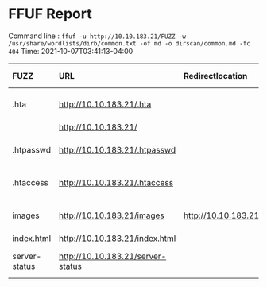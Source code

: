 # FFUF Report

  Command line : `ffuf -u http://10.10.183.21/FUZZ -w /usr/share/wordlists/dirb/common.txt -of md -o dirscan/common.md -fc 404`
  Time: 2021-10-07T03:41:13-04:00

  | FUZZ | URL | Redirectlocation | Position | Status Code | Content Length | Content Words | Content Lines | Content Type | ResultFile |
  | :- | :-- | :--------------- | :---- | :------- | :---------- | :------------- | :------------ | :--------- | :----------- |
  | .hta | http://10.10.183.21/.hta |  | 11 | 403 | 277 | 20 | 10 | text/html; charset=iso-8859-1 |  |
  |  | http://10.10.183.21/ |  | 1 | 200 | 969 | 135 | 31 | text/html |  |
  | .htpasswd | http://10.10.183.21/.htpasswd |  | 13 | 403 | 277 | 20 | 10 | text/html; charset=iso-8859-1 |  |
  | .htaccess | http://10.10.183.21/.htaccess |  | 12 | 403 | 277 | 20 | 10 | text/html; charset=iso-8859-1 |  |
  | images | http://10.10.183.21/images | http://10.10.183.21/images/ | 1991 | 301 | 313 | 20 | 10 | text/html; charset=iso-8859-1 |  |
  | index.html | http://10.10.183.21/index.html |  | 2020 | 200 | 969 | 135 | 31 | text/html |  |
  | server-status | http://10.10.183.21/server-status |  | 3588 | 403 | 277 | 20 | 10 | text/html; charset=iso-8859-1 |  |
  